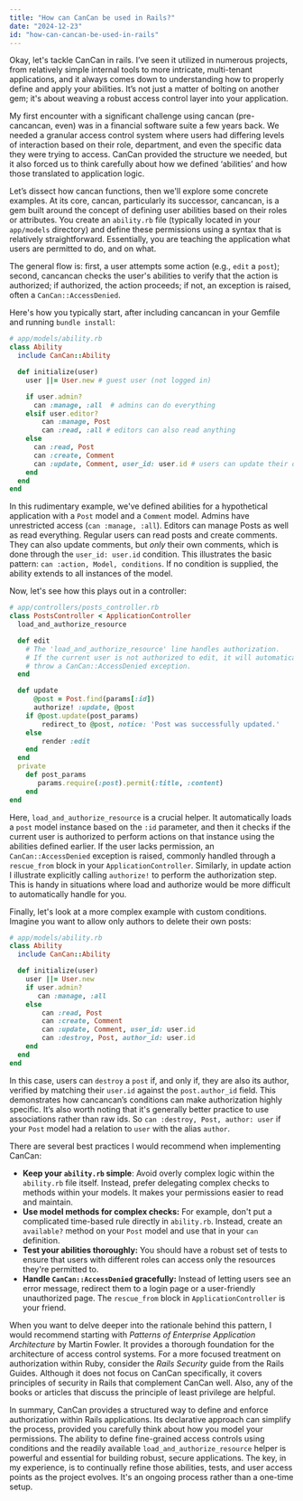 ```yaml
---
title: "How can CanCan be used in Rails?"
date: "2024-12-23"
id: "how-can-cancan-be-used-in-rails"
---
```


Okay, let's tackle CanCan in rails. I’ve seen it utilized in numerous projects, from relatively simple internal tools to more intricate, multi-tenant applications, and it always comes down to understanding how to properly define and apply your abilities. It’s not just a matter of bolting on another gem; it's about weaving a robust access control layer into your application.

My first encounter with a significant challenge using cancan (pre-cancancan, even) was in a financial software suite a few years back. We needed a granular access control system where users had differing levels of interaction based on their role, department, and even the specific data they were trying to access. CanCan provided the structure we needed, but it also forced us to think carefully about how we defined ‘abilities’ and how those translated to application logic.

Let’s dissect how cancan functions, then we'll explore some concrete examples. At its core, cancan, particularly its successor, cancancan, is a gem built around the concept of defining user abilities based on their roles or attributes. You create an `ability.rb` file (typically located in your `app/models` directory) and define these permissions using a syntax that is relatively straightforward. Essentially, you are teaching the application what users are permitted to do, and on what.

The general flow is: first, a user attempts some action (e.g., `edit` a `post`); second, cancancan checks the user's abilities to verify that the action is authorized; if authorized, the action proceeds; if not, an exception is raised, often a `CanCan::AccessDenied`.

Here's how you typically start, after including cancancan in your Gemfile and running `bundle install`:

```ruby
# app/models/ability.rb
class Ability
  include CanCan::Ability

  def initialize(user)
    user ||= User.new # guest user (not logged in)

    if user.admin?
      can :manage, :all  # admins can do everything
    elsif user.editor?
        can :manage, Post
        can :read, :all # editors can also read anything
    else
      can :read, Post
      can :create, Comment
      can :update, Comment, user_id: user.id # users can update their own comments
    end
  end
end
```

In this rudimentary example, we've defined abilities for a hypothetical application with a `Post` model and a `Comment` model. Admins have unrestricted access (`can :manage, :all`). Editors can manage Posts as well as read everything. Regular users can read posts and create comments. They can also update comments, but *only* their own comments, which is done through the `user_id: user.id` condition. This illustrates the basic pattern: `can :action, Model, conditions`. If no condition is supplied, the ability extends to all instances of the model.

Now, let's see how this plays out in a controller:

```ruby
# app/controllers/posts_controller.rb
class PostsController < ApplicationController
  load_and_authorize_resource

  def edit
    # The 'load_and_authorize_resource' line handles authorization.
    # If the current user is not authorized to edit, it will automatically
    # throw a CanCan::AccessDenied exception.
  end

  def update
      @post = Post.find(params[:id])
      authorize! :update, @post
    if @post.update(post_params)
        redirect_to @post, notice: 'Post was successfully updated.'
    else
        render :edit
    end
  end
  private
    def post_params
       params.require(:post).permit(:title, :content)
    end
end
```

Here, `load_and_authorize_resource` is a crucial helper. It automatically loads a `post` model instance based on the `:id` parameter, and then it checks if the current user is authorized to perform actions on that instance using the abilities defined earlier. If the user lacks permission, an `CanCan::AccessDenied` exception is raised, commonly handled through a `rescue_from` block in your `ApplicationController`. Similarly, in update action I illustrate explicitly calling `authorize!` to perform the authorization step. This is handy in situations where load and authorize would be more difficult to automatically handle for you.

Finally, let's look at a more complex example with custom conditions. Imagine you want to allow only authors to delete their own posts:

```ruby
# app/models/ability.rb
class Ability
  include CanCan::Ability

  def initialize(user)
    user ||= User.new
    if user.admin?
       can :manage, :all
    else
        can :read, Post
        can :create, Comment
        can :update, Comment, user_id: user.id
        can :destroy, Post, author_id: user.id
    end
  end
end
```

In this case, users can `destroy` a `post` if, and only if, they are also its author, verified by matching their `user.id` against the `post.author_id` field. This demonstrates how cancancan’s conditions can make authorization highly specific. It’s also worth noting that it's generally better practice to use associations rather than raw ids. So `can :destroy, Post, author: user` if your `Post` model had a relation to `user` with the alias `author`.

There are several best practices I would recommend when implementing CanCan:

* **Keep your `ability.rb` simple**: Avoid overly complex logic within the `ability.rb` file itself. Instead, prefer delegating complex checks to methods within your models. It makes your permissions easier to read and maintain.
* **Use model methods for complex checks:** For example, don't put a complicated time-based rule directly in `ability.rb`. Instead, create an `available?` method on your `Post` model and use that in your `can` definition.
* **Test your abilities thoroughly:** You should have a robust set of tests to ensure that users with different roles can access only the resources they're permitted to.
* **Handle `CanCan::AccessDenied` gracefully:** Instead of letting users see an error message, redirect them to a login page or a user-friendly unauthorized page. The `rescue_from` block in `ApplicationController` is your friend.

When you want to delve deeper into the rationale behind this pattern, I would recommend starting with *Patterns of Enterprise Application Architecture* by Martin Fowler. It provides a thorough foundation for the architecture of access control systems. For a more focused treatment on authorization within Ruby, consider the *Rails Security* guide from the Rails Guides. Although it does not focus on CanCan specifically, it covers principles of security in Rails that complement CanCan well. Also, any of the books or articles that discuss the principle of least privilege are helpful.

In summary, CanCan provides a structured way to define and enforce authorization within Rails applications. Its declarative approach can simplify the process, provided you carefully think about how you model your permissions. The ability to define fine-grained access controls using conditions and the readily available `load_and_authorize_resource` helper is powerful and essential for building robust, secure applications. The key, in my experience, is to continually refine those abilities, tests, and user access points as the project evolves. It's an ongoing process rather than a one-time setup.
